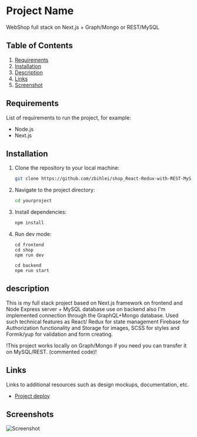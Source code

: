 # Project Name

WebShop full stack on Next.js + Graph/Mongo or REST/MySQL

## Table of Contents

1. [Requirements](#requirements)
2. [Installation](#installation)
3. [Description](#description)
4. [Links](#links)
5. [Screenshot](#screenshot)


## Requirements

List of requirements to run the project, for example:
- Node.js
- Next.js

## Installation

1. Clone the repository to your local machine:

    ```bash
    git clone https://github.com/zbihlei/shop_React-Redux-with-REST-MySQL-GraphQL-Mongo.git
    ```

2. Navigate to the project directory:

    ```bash
    cd yourproject
    ```

3. Install dependencies:

    ```bash
    npm install
    ```

4. Run dev mode:

    ```
    cd frontend
    cd shop
    npm run dev
    ```

    ```
    cd backend
    npm run start
    ```

## description

This is my full stack project based on Next.js framework on frontend and Node Express server + MySQL database use on backend also I'm implemented connection through the GraphQL+Mongo database. Used such technical features as React/ Redux for state management Firebase for Authorization functionality and Storage for images, SCSS for styles and Formik/yup for validation and form creating.

!This project works locally on Graph/Mongo if you need you can transfer it on MySQL/REST. (commented code)!

## Links

Links to additional resources such as design mockups, documentation, etc.

- [Project deploy](https://alcodeploy-frontend.vercel.app/)

## Screenshots

![Screenshot](full.jpg)